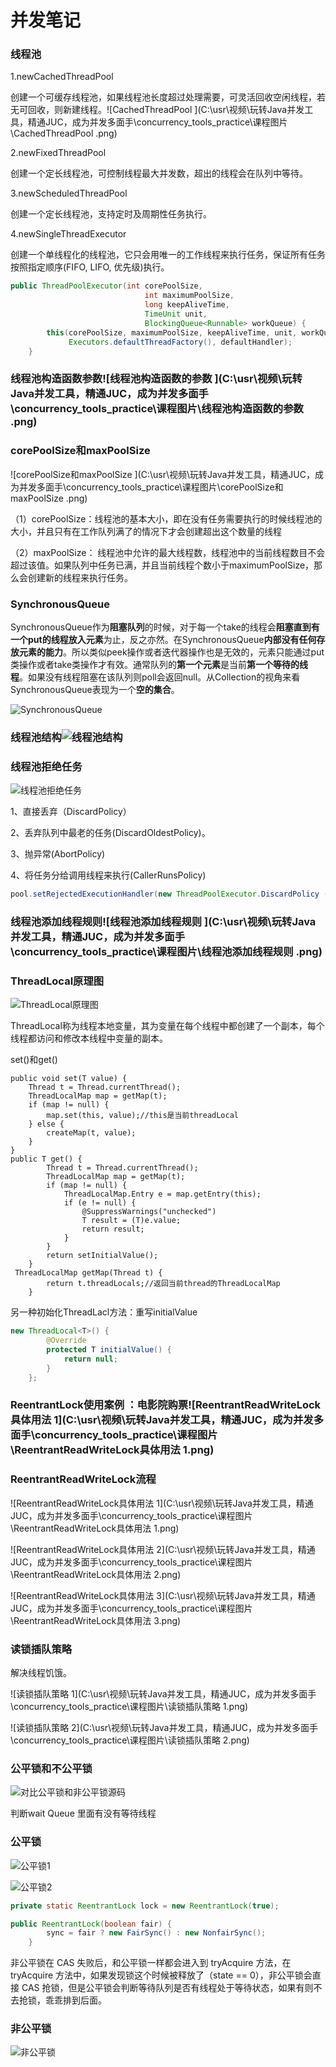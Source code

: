 

# 并发笔记

### 线程池

1.newCachedThreadPool

创建一个可缓存线程池，如果线程池长度超过处理需要，可灵活回收空闲线程，若无可回收，则新建线程。![CachedThreadPool ](C:\usr\视频\玩转Java并发工具，精通JUC，成为并发多面手\concurrency_tools_practice\课程图片\CachedThreadPool .png)

2.newFixedThreadPool

创建一个定长线程池，可控制线程最大并发数，超出的线程会在队列中等待。

3.newScheduledThreadPool

创建一个定长线程池，支持定时及周期性任务执行。

4.newSingleThreadExecutor       

 创建一个单线程化的线程池，它只会用唯一的工作线程来执行任务，保证所有任务按照指定顺序(FIFO, LIFO, 优先级)执行。

```java
public ThreadPoolExecutor(int corePoolSize,
                              int maximumPoolSize,
                              long keepAliveTime,
                              TimeUnit unit,
                              BlockingQueue<Runnable> workQueue) {
        this(corePoolSize, maximumPoolSize, keepAliveTime, unit, workQueue,
             Executors.defaultThreadFactory(), defaultHandler);
    }
```

### 线程池构造函数参数![线程池构造函数的参数 ](C:\usr\视频\玩转Java并发工具，精通JUC，成为并发多面手\concurrency_tools_practice\课程图片\线程池构造函数的参数 .png)

### corePoolSize和maxPoolSize

![corePoolSize和maxPoolSize ](C:\usr\视频\玩转Java并发工具，精通JUC，成为并发多面手\concurrency_tools_practice\课程图片\corePoolSize和maxPoolSize .png)

（1）corePoolSize：线程池的基本大小，即在没有任务需要执行的时候线程池的大小，并且只有在工作队列满了的情况下才会创建超出这个数量的线程

（2）maxPoolSize： 线程池中允许的最大线程数，线程池中的当前线程数目不会超过该值。如果队列中任务已满，并且当前线程个数小于maximumPoolSize，那么会创建新的线程来执行任务。

### SynchronousQueue

SynchronousQueue作为**阻塞队列**的时候，对于每一个take的线程会**阻塞直到有一个put的线程放入元素**为止，反之亦然。在SynchronousQueue**内部没有任何存放元素的能力**。所以类似peek操作或者迭代器操作也是无效的，元素只能通过put类操作或者take类操作才有效。通常队列的**第一个元素**是当前**第一个等待的线程**。如果没有线程阻塞在该队列则poll会返回null。从Collection的视角来看SynchronousQueue表现为一个**空的集合**。

![SynchronousQueue](C:\usr\视频\玩转Java并发工具，精通JUC，成为并发多面手\concurrency_tools_practice\课程图片\SynchronousQueue.png)

### 线程池结构![线程池结构](C:\usr\视频\玩转Java并发工具，精通JUC，成为并发多面手\concurrency_tools_practice\课程图片\线程池结构.png)

### 线程池拒绝任务

![线程池拒绝任务](C:\usr\视频\玩转Java并发工具，精通JUC，成为并发多面手\concurrency_tools_practice\课程图片\线程池拒绝任务.png)

1、直接丢弃（DiscardPolicy）

2、丢弃队列中最老的任务(DiscardOldestPolicy)。

3、抛异常(AbortPolicy)

4、将任务分给调用线程来执行(CallerRunsPolicy)

  ```java
 pool.setRejectedExecutionHandler(new ThreadPoolExecutor.DiscardPolicy ());
  ```



### 线程池添加线程规则![线程池添加线程规则  ](C:\usr\视频\玩转Java并发工具，精通JUC，成为并发多面手\concurrency_tools_practice\课程图片\线程池添加线程规则  .png)

### ThreadLocal原理图

![ThreadLocal原理图](C:\usr\视频\玩转Java并发工具，精通JUC，成为并发多面手\concurrency_tools_practice\课程图片\ThreadLocal原理图.png)

ThreadLocal称为线程本地变量，其为变量在每个线程中都创建了一个副本，每个线程都访问和修改本线程中变量的副本。

set()和get()

```
public void set(T value) {
    Thread t = Thread.currentThread();
    ThreadLocalMap map = getMap(t);
    if (map != null) {
        map.set(this, value);//this是当前threadLocal
    } else {
        createMap(t, value);
    }
}
public T get() {
        Thread t = Thread.currentThread();
        ThreadLocalMap map = getMap(t);
        if (map != null) {
            ThreadLocalMap.Entry e = map.getEntry(this);
            if (e != null) {
                @SuppressWarnings("unchecked")
                T result = (T)e.value;
                return result;
            }
        }
        return setInitialValue();
    }
 ThreadLocalMap getMap(Thread t) {
        return t.threadLocals;//返回当前thread的ThreadLocalMap
    }
```

另一种初始化ThreadLacl方法：重写initialValue

```java
new ThreadLocal<T>() {
        @Override
        protected T initialValue() {
            return null;
        }
    };
```

### ReentrantLock使用案例 ：电影院购票![ReentrantReadWriteLock具体用法 1](C:\usr\视频\玩转Java并发工具，精通JUC，成为并发多面手\concurrency_tools_practice\课程图片\ReentrantReadWriteLock具体用法 1.png)

### ReentrantReadWriteLock流程

![ReentrantReadWriteLock具体用法 1](C:\usr\视频\玩转Java并发工具，精通JUC，成为并发多面手\concurrency_tools_practice\课程图片\ReentrantReadWriteLock具体用法 1.png)

![ReentrantReadWriteLock具体用法 2](C:\usr\视频\玩转Java并发工具，精通JUC，成为并发多面手\concurrency_tools_practice\课程图片\ReentrantReadWriteLock具体用法 2.png)

![ReentrantReadWriteLock具体用法 3](C:\usr\视频\玩转Java并发工具，精通JUC，成为并发多面手\concurrency_tools_practice\课程图片\ReentrantReadWriteLock具体用法 3.png)

### 读锁插队策略

解决线程饥饿。

![读锁插队策略 1](C:\usr\视频\玩转Java并发工具，精通JUC，成为并发多面手\concurrency_tools_practice\课程图片\读锁插队策略 1.png)

![读锁插队策略 2](C:\usr\视频\玩转Java并发工具，精通JUC，成为并发多面手\concurrency_tools_practice\课程图片\读锁插队策略 2.png)

### 公平锁和不公平锁

![对比公平锁和非公平锁源码](C:\usr\视频\玩转Java并发工具，精通JUC，成为并发多面手\concurrency_tools_practice\课程图片\对比公平锁和非公平锁源码.png)

判断wait Queue 里面有没有等待线程

### 公平锁

![公平锁1](C:\usr\视频\玩转Java并发工具，精通JUC，成为并发多面手\concurrency_tools_practice\课程图片\公平锁1.png)

![公平锁2](C:\usr\视频\玩转Java并发工具，精通JUC，成为并发多面手\concurrency_tools_practice\课程图片\公平锁2.png)

```java
private static ReentrantLock lock = new ReentrantLock(true);

public ReentrantLock(boolean fair) {
        sync = fair ? new FairSync() : new NonfairSync();
    }
```

非公平锁在 CAS 失败后，和公平锁一样都会进入到 tryAcquire 方法，在 tryAcquire 方法中，如果发现锁这个时候被释放了（state == 0），非公平锁会直接 CAS 抢锁，但是公平锁会判断等待队列是否有线程处于等待状态，如果有则不去抢锁，乖乖排到后面。

### 非公平锁

![非公平锁](C:\usr\视频\玩转Java并发工具，精通JUC，成为并发多面手\concurrency_tools_practice\课程图片\非公平锁.png)

